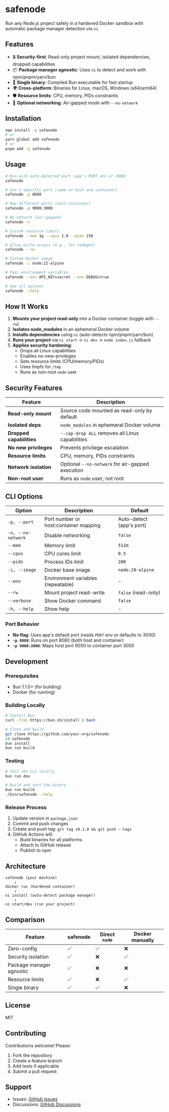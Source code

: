 # safenode

Run any Node.js project safely in a hardened Docker sandbox with automatic package manager detection via `ni`.

## Features

- 🔒 **Security-first**: Read-only project mount, isolated dependencies, dropped capabilities
- 📦 **Package manager agnostic**: Uses `ni` to detect and work with npm/pnpm/yarn/bun
- 🚀 **Single binary**: Compiled Bun executable for fast startup
- 🌍 **Cross-platform**: Binaries for Linux, macOS, Windows (x64/arm64)
- 🛡️ **Resource limits**: CPU, memory, PIDs constraints
- 🔌 **Optional networking**: Air-gapped mode with `--no-network`

## Installation

```bash
npm install -g safenode
# or
yarn global add safenode
# or
pnpm add -g safenode
```

## Usage

```bash
# Run with auto-detected port (app's PORT env or 3000)
safenode

# Use a specific port (same on host and container)
safenode -p 8080

# Map different ports (host:container)
safenode -p 9000:3000

# No network (air-gapped)
safenode -n

# Custom resource limits
safenode --mem 1g --cpus 1.0 --pids 150

# Allow write access (e.g., for codegen)
safenode --rw

# Custom Docker image
safenode -i node:22-alpine

# Pass environment variables
safenode --env API_KEY=secret --env DEBUG=true

# See all options
safenode --help
```

## How It Works

1. **Mounts your project read-only** into a Docker container (toggle with `--rw`)
2. **Isolates node_modules** in an ephemeral Docker volume
3. **Installs dependencies** using `ni` (auto-detects npm/pnpm/yarn/bun)
4. **Runs your project** via `ni start` → `ni dev` → `node index.js` fallback
5. **Applies security hardening**:
   - Drops all Linux capabilities
   - Enables no-new-privileges
   - Sets resource limits (CPU/memory/PIDs)
   - Uses tmpfs for `/tmp`
   - Runs as non-root `node` user

## Security Features

| Feature | Description |
|---------|-------------|
| **Read-only mount** | Source code mounted as read-only by default |
| **Isolated deps** | `node_modules` in ephemeral Docker volume |
| **Dropped capabilities** | `--cap-drop ALL` removes all Linux capabilities |
| **No new privileges** | Prevents privilege escalation |
| **Resource limits** | CPU, memory, PIDs constraints |
| **Network isolation** | Optional `--no-network` for air-gapped execution |
| **Non-root user** | Runs as `node` user, not root |

## CLI Options

| Option | Description | Default |
|--------|-------------|---------|
| `-p, --port` | Port number or host:container mapping | Auto-detect (app's port) |
| `-n, --no-network` | Disable networking | `false` |
| `--mem` | Memory limit | `512m` |
| `--cpus` | CPU cores limit | `0.5` |
| `--pids` | Process IDs limit | `200` |
| `-i, --image` | Docker base image | `node:20-alpine` |
| `--env` | Environment variables (repeatable) | - |
| `--rw` | Mount project read-write | `false` (read-only) |
| `--verbose` | Show Docker command | `false` |
| `-h, --help` | Show help | - |

### Port Behavior

- **No flag**: Uses app's default port (reads `PORT` env or defaults to 3000)
- **`-p 8080`**: Runs on port 8080 (both host and container)
- **`-p 9000:3000`**: Maps host port 9000 to container port 3000

## Development

### Prerequisites

- Bun 1.1.0+ (for building)
- Docker (for running)

### Building Locally

```bash
# Install Bun
curl -fsSL https://bun.sh/install | bash

# Clone and build
git clone https://github.com/your-org/safenode
cd safenode
bun install
bun run build
```

### Testing

```bash
# Test the CLI locally
bun run dev

# Build and test the binary
bun run build
./bin/safenode --help
```

### Release Process

1. Update version in `package.json`
2. Commit and push changes
3. Create and push tag: `git tag v0.1.0 && git push --tags`
4. GitHub Actions will:
   - Build binaries for all platforms
   - Attach to GitHub release
   - Publish to npm

## Architecture

```
safenode (your machine)
    ↓
docker run (hardened container)
    ↓
ni install (auto-detect package manager)
    ↓
ni start/dev (run your project)
```

## Comparison

| Feature | safenode | Direct `node` | Docker manually |
|---------|----------|---------------|-----------------|
| Zero-config | ✅ | ✅ | ❌ |
| Security isolation | ✅ | ❌ | ✅ |
| Package manager agnostic | ✅ | ❌ | ❌ |
| Resource limits | ✅ | ❌ | ✅ |
| Single binary | ✅ | ✅ | ❌ |

## License

MIT

## Contributing

Contributions welcome! Please:

1. Fork the repository
2. Create a feature branch
3. Add tests if applicable
4. Submit a pull request

## Support

- Issues: [GitHub Issues](https://github.com/your-org/safenode/issues)
- Discussions: [GitHub Discussions](https://github.com/your-org/safenode/discussions)